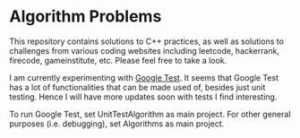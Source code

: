 # Algorithm Problems
This repository contains solutions to C++ practices, as well as solutions to challenges from various coding websites including leetcode, hackerrank, firecode, gameinstitute, etc. 
Please feel free to take a look. 

I am currently experimenting with [Google Test](https://github.com/google/googletest). 
It seems that Google Test has a lot of functionalities that can be made used of, besides just unit testing. Hence I will have more updates soon with tests I find interesting. 

To run Google Test, set UnitTestAlgorithm as main project. For other general purposes (i.e. debugging), set Algorithms as main project. 